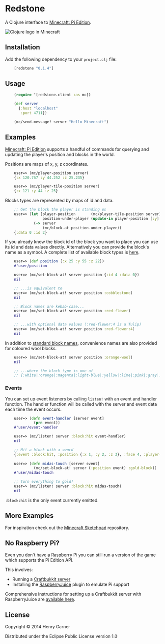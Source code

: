 # Redstone

A Clojure interface to [Minecraft: Pi Edition](http://pi.minecraft.net/).

![Clojure logo in Minecraft](https://raw.githubusercontent.com/henrygarner/redstone/master/doc/images/clojure-logo.png)

## Installation

Add the following dependency to your `project.clj` file:

```clojure
    [redstone "0.1.4"]
```

## Usage

```clojure
    (require '[redstone.client :as mc])

    (def server
      {:host "localhost"
       :port 4711})

    (mc/send-message! server "Hello Minecraft")
```

## Examples

[Minecraft: Pi Edition](http://pi.minecraft.net/) supports a handful of commands for querying and updating the player's position and blocks in the world.

Positions are maps of x, y, z coordinates.

```clojure
    user=> (mc/player-position server)
	{:x 120.767 :y 44.252 :z 25.235}

    user=> (mc/player-tile-position server)
	{:x 121 :y 44 :z 25}
```

Blocks types are represented by maps of id and data.

```clojure
    ;; Get the block the player is standing on
    user=> (let [player-position       (mc/player-tile-position server)
                 position-under-player (update-in player-position [:y] dec)]
             (-> server
			     (mc/block-at position-under-player))
    {:data 0 :id 2}
```

If you already know the block id of the block you want to place you can use its id and data values directly. Alternatively you can provide the block's name as a symbol. A complete list of available block types is [here](http://minecraft.gamepedia.com/Data_values/Block_IDs).

```clojure
    user=> (def position {:x 25 :y 55 :z 22})
	#'user/position

    user=> (mc/set-block-at! server position {:id 4 :data 0})
	nil

    ;; ...is equivalent to
	user=> (mc/set-block-at! server position :cobblestone)
	nil

	;; Block names are kebab-case...
	user=> (mc/set-block-at! server position :red-flower)
	nil

	;; ...with optional data values (:red-flower:4 is a Tulip)
	user=> (mc/set-block-at! server position :red-flower:4)
	nil
```

In addition to [standard block names](http://minecraft.gamepedia.com/Data_values/Block_IDs), convenience names are also provided for coloured wool blocks.

```clojure
    user=> (mc/set-block-at! server position :orange-wool)
	nil

    ;; ...where the block type is one of
	;; {:white|:orange|:magenta|:light-blue|:yellow|:lime|:pink|:gray|:light-gray|:cyan|:purple|:blue|:brown|:green|:red|:black}-wool
```

### Events

You can set up event listeners by calling `listen!` with an event and handler function. The handler function will be called with the server and event data each time the event occurs.

```clojure
    user=> (defn event-handler [server event]
             (prn event))
    #'user/event-handler

    user=> (mc/listen! server :block:hit event-handler)
    nil

    ;; Hit a block with a sword
	{:event :block:hit, :position {:x 1, :y 2, :z 3}, :face 4, :player-id 10}
	
	user=> (defn midas-touch [server event]
	         (mc/set-block-at! server (:position event) :gold-block))
	#'user/midas-touch

    ;; Turn everything to gold!
	user=> (mc/listen! server :block:hit midas-touch)
	nil
```

`:block:hit` is the only event currently emitted.

## More Examples

For inspiration check out the [Minecraft Sketchpad](https://github.com/henrygarner/minecraft-sketchpad) repository.


## No Raspberry Pi?

Even you don't have a Raspberry Pi you can still run a version of the game which supports the Pi Edition API.

This involves:

* Running a [Craftbukkit server](http://dl.bukkit.org/)
* Installing the [RaspberryJuice](http://dev.bukkit.org/bukkit-plugins/raspberryjuice/) plugin to emulate Pi support

Comprehensive instructions for setting up a Craftbukkit server with RaspberryJuice are [available here](http://blog.lostbearlabs.com/2013/04/25/using-the-minecraft-api-without-a-raspberry-pi-craftbukkit-and-raspberryjuice/).

## License

Copyright © 2014 Henry Garner

Distributed under the Eclipse Public License version 1.0

